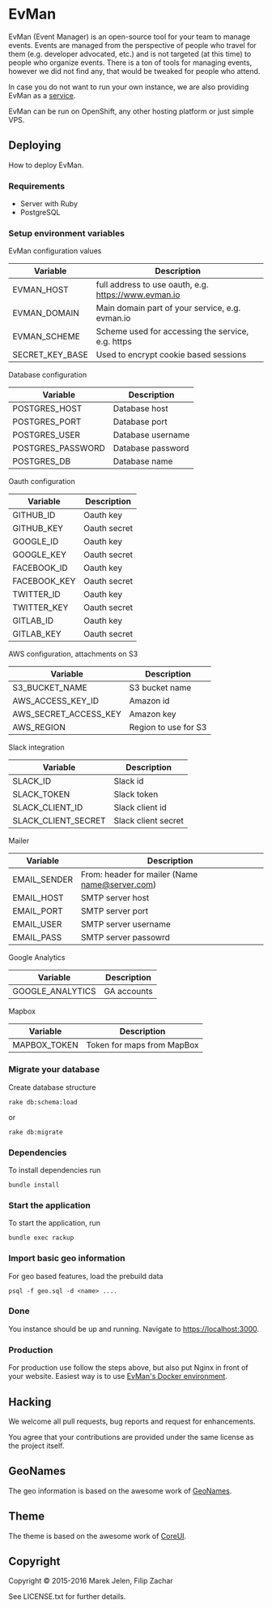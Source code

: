 # EvMan

EvMan (Event Manager) is an open-source tool for your team to manage events.
Events are managed from the perspective of people who travel for them (e.g.
developer advocated, etc.) and is not targeted (at this time) to people who
organize events. There is a ton of tools for managing events, however we did
not find any, that would be tweaked for people who attend.

In case you do not want to run your own instance, we are also providing EvMan
as a [service](https://www.evman.io).

EvMan can be run on OpenShift, any other hosting platform or just simple VPS.

## Deploying

How to deploy EvMan.

### Requirements

* Server with Ruby
* PostgreSQL

### Setup environment variables

EvMan configuration values

Variable | Description
--- | ---
EVMAN_HOST | full address to use oauth, e.g. https://www.evman.io
EVMAN_DOMAIN | Main domain part of your service, e.g. evman.io 
EVMAN_SCHEME | Scheme used for accessing the service, e.g. https
SECRET_KEY_BASE | Used to encrypt cookie based sessions

Database configuration

Variable | Description
--- | ---
POSTGRES_HOST | Database host
POSTGRES_PORT | Database port
POSTGRES_USER | Database username
POSTGRES_PASSWORD | Database password
POSTGRES_DB | Database name

Oauth configuration

Variable | Description
--- | ---
GITHUB_ID | Oauth key
GITHUB_KEY | Oauth secret
GOOGLE_ID | Oauth key
GOOGLE_KEY | Oauth secret
FACEBOOK_ID | Oauth key
FACEBOOK_KEY | Oauth secret
TWITTER_ID | Oauth key
TWITTER_KEY | Oauth secret 
GITLAB_ID | Oauth key
GITLAB_KEY | Oauth secret

AWS configuration, attachments on S3

Variable | Description
--- | ---
S3_BUCKET_NAME | S3 bucket name
AWS_ACCESS_KEY_ID | Amazon id
AWS_SECRET_ACCESS_KEY | Amazon key
AWS_REGION | Region to use for S3

Slack integration

Variable | Description
--- | ---
SLACK_ID | Slack id
SLACK_TOKEN | Slack token 
SLACK_CLIENT_ID | Slack client id
SLACK_CLIENT_SECRET | Slack client secret

Mailer

Variable | Description
--- | ---
EMAIL_SENDER | From: header for mailer (Name <name@server.com>)
EMAIL_HOST | SMTP server host
EMAIL_PORT | SMTP server port
EMAIL_USER | SMTP server username
EMAIL_PASS | SMTP server passowrd

Google Analytics

Variable | Description
--- | ---
GOOGLE_ANALYTICS | GA accounts

Mapbox

Variable | Description
--- | ---
MAPBOX_TOKEN | Token for maps from MapBox

### Migrate your database

Create database structure

```
rake db:schema:load
```

or 

```
rake db:migrate
```

### Dependencies

To install dependencies run

```
bundle install
```

### Start the application

To start the application, run

```
bundle exec rackup
```

### Import basic geo information

For geo based features, load the prebuild data

```
psql -f geo.sql -d <name> ....
```

### Done

You instance should be up and running. 
Navigate to [https://localhost:3000](https://localhost:3000).

### Production

For production use follow the steps above, but also put Nginx in front 
of your website. Easiest way is to use 
[EvMan's Docker environment](https://gitlab.com/evman/docker-env).

## Hacking

We welcome all pull requests, bug reports and request for enhancements.

You agree that your contributions are provided under the same 
license as the project itself.

## GeoNames

The geo information is based on the awesome work of
[GeoNames](http://www.geonames.org).

## Theme

The theme is based on the awesome work of [CoreUI](http://coreui.io).

## Copyright

Copyright © 2015-2016 Marek Jelen, Filip Zachar

See LICENSE.txt for further details.
